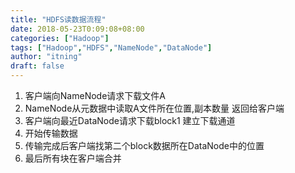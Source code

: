 ```yaml
---
title: "HDFS读数据流程"
date: 2018-05-23T0:09:08+08:00
categories: ["Hadoop"]
tags: ["Hadoop","HDFS","NameNode","DataNode"]
author: "itning"
draft: false
---
```

1. 客户端向NameNode请求下载文件A
2. NameNode从元数据中读取A文件所在位置,副本数量 返回给客户端
3. 客户端向最近DataNode请求下载block1 建立下载通道
4. 开始传输数据
5. 传输完成后客户端找第二个block数据所在DataNode中的位置
6. 最后所有块在客户端合并
